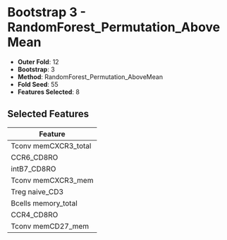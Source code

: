 # Bootstrap 3 - RandomForest_Permutation_AboveMean

- **Outer Fold**: 12
- **Bootstrap**: 3
- **Method**: RandomForest_Permutation_AboveMean
- **Fold Seed**: 55
- **Features Selected**: 8

## Selected Features

| Feature |
|---------|
| Tconv memCXCR3_total |
| CCR6_CD8RO |
| intB7_CD8RO |
| Tconv memCXCR3_mem |
| Treg naive_CD3 |
| Bcells memory_total |
| CCR4_CD8RO |
| Tconv memCD27_mem |
